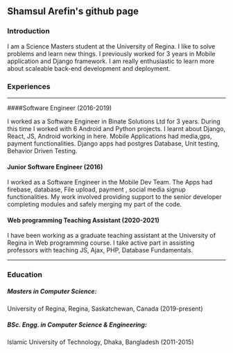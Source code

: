 ## Shamsul Arefin's github page

### Introduction

I am a Science Masters student at the University of Regina. I like
to solve problems and learn new things. I previously worked
for 3 years in Mobile application and Django framework. I am really
enthusiastic to learn more about scaleable back-end development
and deployment.

### Experiences
___
####Software Engineer (2016-2019)

I worked as a Software Engineer in Binate Solutions Ltd for 3 years. During this time I worked with 6 Android and  Python projects.
I learnt about Django, React, JS, Android working in here. Mobile Applications had media,gps, payment functionalities. Django apps had
postgres Database, Unit testing, Behavior Driven Testing.

#### Junior Software Engineer (2016)

I worked as a Software Engineer in the Mobile Dev Team. The Apps had 
firebase, database, File upload, payment , social media signup
functionalities. My work involved providing support to the
senior developer completing modules and safely merging my part of the code. 
 
#### Web programming Teaching Assistant (2020-2021)

I have been working as a graduate teaching assistant at the University of Regina
in Web programming course. I take active part in assisting professors
with teaching JS, Ajax, PHP, Database Fundamentals.

---

### Education

##### Masters in Computer Science: 
University of Regina, Regina, Saskatchewan, Canada (2019-present)

##### BSc. Engg. in Computer Science & Engineering: 
Islamic University of Technology, Dhaka, Bangladesh (2011-2015)
